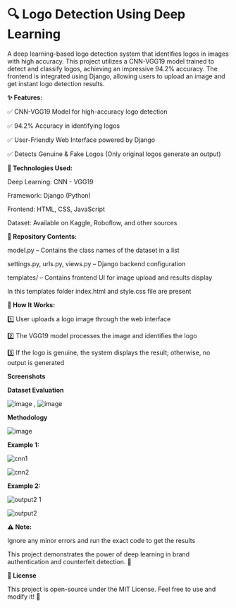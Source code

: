 # 🔍 Logo Detection Using Deep Learning

A deep learning-based logo detection system that identifies logos in images with high accuracy. This project utilizes a CNN-VGG19 model trained to detect and classify logos, achieving an impressive 94.2% accuracy. The frontend is integrated using Django, allowing users to upload an image and get instant logo detection results.

**✨ Features:**

✅ CNN-VGG19 Model for high-accuracy logo detection

✅ 94.2% Accuracy in identifying logos

✅ User-Friendly Web Interface powered by Django

✅ Detects Genuine & Fake Logos (Only original logos generate an output)

**🔧 Technologies Used:**

Deep Learning: CNN - VGG19

Framework: Django (Python)

Frontend: HTML, CSS, JavaScript

Dataset: Available on Kaggle, Roboflow, and other sources

**📂 Repository Contents:**

model.py – Contains the class names of the dataset in a list

settings.py, urls.py, views.py – Django backend configuration

templates/ – Contains frontend UI for image upload and results display

In this templates folder index.html and style.css file are present

**🚀 How It Works:**

1️⃣ User uploads a logo image through the web interface

2️⃣ The VGG19 model processes the image and identifies the logo

3️⃣ If the logo is genuine, the system displays the result; otherwise, no output is generated

**Screenshots**

**Dataset Evaluation**

![image](https://github.com/user-attachments/assets/a7176c97-68e8-4bbd-8c65-8c72600b26dc) , ![image](https://github.com/user-attachments/assets/79b9102d-27c4-4b07-9642-657f4128548a)

**Methodology**

![image](https://github.com/user-attachments/assets/d82a90fe-7279-4eb8-8410-dc2152edb800)

**Example 1:**

![cnn1](https://github.com/user-attachments/assets/7c4e9841-af46-423f-b33d-e2c4d780ad12)

![cnn2](https://github.com/user-attachments/assets/8810f084-fbd9-459c-aa94-081a98262aaa)

**Example 2:**

![output2 1](https://github.com/user-attachments/assets/ef40a3ea-7dd8-4ffb-94ac-ce45bf230636)

![output2](https://github.com/user-attachments/assets/bcbf371c-9796-4596-94a2-0c8c5e1c513d)

**⚠️ Note:**

Ignore any minor errors and run the exact code to get the results

This project demonstrates the power of deep learning in brand authentication and counterfeit detection. 🚀

**📜 License**

This project is open-source under the MIT License. Feel free to use and
modify it! 🚀
